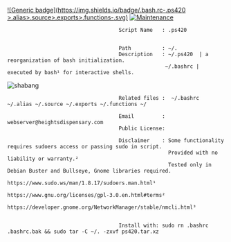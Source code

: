                       


[![Generic badge](https://img.shields.io/badge/.bash.rc-.ps420 >.alias>.source>.exports>.functions-<COLOR>.svg)](https://shields.io/)
[![Maintenance](https://img.shields.io/badge/Maintained%3F-yes-green.svg)](https://GitHub.com/Naereen/StrapDown.js/graphs/commit-activity)


                
                                        Script Name   : .ps420 


                                        Path          : ~/.                                                 
                                        Description   : ~/.ps420  | a reorganization of bash initialization.
                                                       ~/.bashrc | executed by bash¹ for interactive shells.

![shabang](https://user-images.githubusercontent.com/10424858/120156259-6e61a100-c1b7-11eb-9426-7cf142d6b0a3.png)


                                        Related files :  ~/.bashrc ~/.alias ~/.source ~/.exports ~/.functions ~/

                                        Email         : webserver@heightsdispensary.com 
                                        Public License: 
                                        
                                        Disclaimer    : Some functionality requires sudoers access or passing sudo in script.
                                                        Provided with no liability or warranty.² 
                                                        Tested only in Debian Buster and Bullseye, Gnome libraries required.                      
                                                        https://www.sudo.ws/man/1.8.17/sudoers.man.html¹
                                                        https://www.gnu.org/licenses/gpl-3.0.en.html#terms² 
                                                        https://developer.gnome.org/NetworkManager/stable/nmcli.html³


                                        Install with: sudo rn .bashrc .bashrc.bak && sudo tar -C ~/. -zxvf ps420.tar.xz




